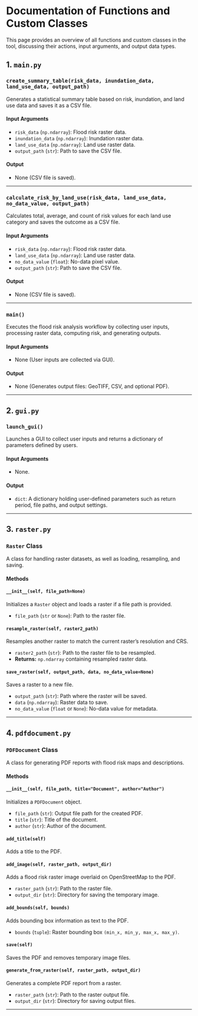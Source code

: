 # Documentation of Functions and Custom Classes

This page provides an overview of all functions and custom classes in the tool, discussing their actions, input arguments, and output data types.

## 1. `main.py`

### **`create_summary_table(risk_data, inundation_data, land_use_data, output_path)`**
Generates a statistical summary table based on risk, inundation, and land use data and saves it as a CSV file.

#### **Input Arguments**
- `risk_data` (`np.ndarray`): Flood risk raster data.
- `inundation_data` (`np.ndarray`): Inundation raster data.
- `land_use_data` (`np.ndarray`): Land use raster data.
- `output_path` (`str`): Path to save the CSV file.

#### **Output**
- None (CSV file is saved).

---

### **`calculate_risk_by_land_use(risk_data, land_use_data, no_data_value, output_path)`**
Calculates total, average, and count of risk values for each land use category and saves the outcome as a CSV file.

#### **Input Arguments**
- `risk_data` (`np.ndarray`): Flood risk raster data.
- `land_use_data` (`np.ndarray`): Land use raster data.
- `no_data_value` (`float`): No-data pixel value.
- `output_path` (`str`): Path to save the CSV file.

#### **Output**
- None (CSV file is saved).

---

### **`main()`**
Executes the flood risk analysis workflow by collecting user inputs, processing raster data, computing risk, and generating outputs.

#### **Input Arguments**
- None (User inputs are collected via GUI).

#### **Output**
- None (Generates output files: GeoTIFF, CSV, and optional PDF).

---

## 2. `gui.py`

### **`launch_gui()`**
Launches a GUI to collect user inputs and returns a dictionary of parameters defined by users.

#### **Input Arguments**
- None.

#### **Output**
- `dict`: A dictionary holding user-defined parameters such as return period, file paths, and output settings.

---

## 3. `raster.py`

### **`Raster` Class**
A class for handling raster datasets, as well as loading, resampling, and saving.

#### **Methods**

#### **`__init__(self, file_path=None)`**
Initializes a `Raster` object and loads a raster if a file path is provided.

- `file_path` (`str` or `None`): Path to the raster file.

#### **`resample_raster(self, raster2_path)`**
Resamples another raster to match the current raster’s resolution and CRS.

- `raster2_path` (`str`): Path to the raster file to be resampled.
- **Returns:** `np.ndarray` containing resampled raster data.

#### **`save_raster(self, output_path, data, no_data_value=None)`**
Saves a raster to a new file.

- `output_path` (`str`): Path where the raster will be saved.
- `data` (`np.ndarray`): Raster data to save.
- `no_data_value` (`float` or `None`): No-data value for metadata.

---

## 4. `pdfdocument.py`

### **`PDFDocument` Class**
A class for generating PDF reports with flood risk maps and descriptions.

#### **Methods**

#### **`__init__(self, file_path, title="Document", author="Author")`**
Initializes a `PDFDocument` object.

- `file_path` (`str`): Output file path for the created PDF.
- `title` (`str`): Title of the document.
- `author` (`str`): Author of the document.

#### **`add_title(self)`**
Adds a title to the PDF.

#### **`add_image(self, raster_path, output_dir)`**
Adds a flood risk raster image overlaid on OpenStreetMap to the PDF.

- `raster_path` (`str`): Path to the raster file.
- `output_dir` (`str`): Directory for saving the temporary image.

#### **`add_bounds(self, bounds)`**
Adds bounding box information as text to the PDF.

- `bounds` (`tuple`): Raster bounding box `(min_x, min_y, max_x, max_y)`.

#### **`save(self)`**
Saves the PDF and removes temporary image files.

#### **`generate_from_raster(self, raster_path, output_dir)`**
Generates a complete PDF report from a raster.

- `raster_path` (`str`): Path to the raster output file.
- `output_dir` (`str`): Directory for saving output files.

---
